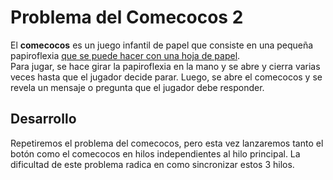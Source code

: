 # Problema del Comecocos 2
El **comecocos** es un juego infantil de papel que consiste en una pequeña papiroflexia [que se puede hacer con una hoja de papel](https://www.youtube.com/watch?v=fJp6fdftLpw).  
Para jugar, se hace girar la papiroflexia en la mano y se abre y cierra varias veces hasta que el jugador decide parar.
Luego, se abre el comecocos y se revela un mensaje o pregunta que el jugador debe responder.

## Desarrollo
Repetiremos el problema del comecocos, pero esta vez lanzaremos tanto el botón como el comecocos en
hilos independientes al hilo principal. La dificultad de este problema radica en como sincronizar
estos 3 hilos.


